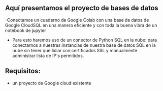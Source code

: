 ## Aquí presentamos el proyecto de bases de datos

-Conectamos un cuaderno de Google Colab con una base de datos de Google CloudSQL en una manera eficiente y con toda la buena vibra de un notebook de jupyter
- Para esto haremos uso de un conector de Python SQL en la nube: para conectarnos a nuestras instancias de nuestra base de datos SQL en la nube sin tener que lidiar con certificados SSL y manualmente administrar lista de IP's permitidos.

## Requisitos:
- un proyecto de Google cloud existente


